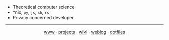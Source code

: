 - Theoretical computer science
- \*nix, `py`, `js`, `sh`, `rs`
- Privacy concerned developer

---

<p align="center">
  <a href="https://rsapkf.org">www</a> &middot; 
  <a href="https://rsapkf.org/projects/">projects</a> &middot; 
  <a href="https://rsapkf.org/wiki/">wiki</a> &middot; 
  <a href="https://rsapkf.org/weblog/">weblog</a> &middot; 
  <a href="https://github.com/rsapkf/config/">dotfiles</a>
</p>
